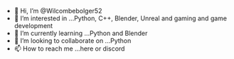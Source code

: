 - 👋 Hi, I’m @Wilcombebolger52
- 👀 I’m interested in ...Python, C++, Blender, Unreal and gaming and game development
- 🌱 I’m currently learning ...Python and Blender
- 💞️ I’m looking to collaborate on ...Python
- 📫 How to reach me ...here or discord

<!---
Wilcombebolger52/Wilcombebolger52 is a ✨ special ✨ repository because its `README.md` (this file) appears on your GitHub profile.
You can click the Preview link to take a look at your changes.
--->
